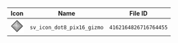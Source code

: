 | Icon | Name | File ID |
| ---  | ---  | ---     |
| ![](sv_icon_dot8_pix16_gizmo.png) | `sv_icon_dot8_pix16_gizmo` | `4162164826716764455` |

